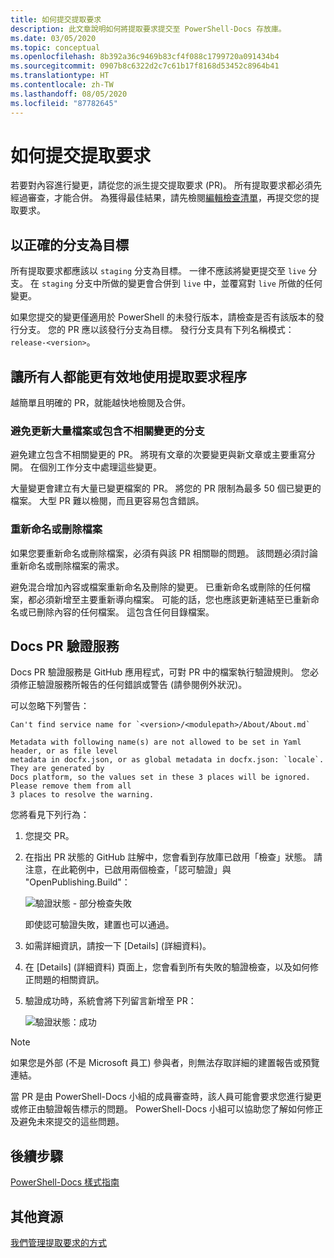 ```yaml
---
title: 如何提交提取要求
description: 此文章說明如何將提取要求提交至 PowerShell-Docs 存放庫。
ms.date: 03/05/2020
ms.topic: conceptual
ms.openlocfilehash: 8b392a36c9469b83cf4f088c1799720a091434b4
ms.sourcegitcommit: 0907b8c6322d2c7c61b17f8168d53452c8964b41
ms.translationtype: HT
ms.contentlocale: zh-TW
ms.lasthandoff: 08/05/2020
ms.locfileid: "87782645"
---
```

# <a name="how-to-submit-pull-requests"></a>如何提交提取要求

若要對內容進行變更，請從您的派生提交提取要求 (PR)。 所有提取要求都必須先經過審查，才能合併。 為獲得最佳結果，請先檢閱[編輯檢查清單](editorial-checklist.md)，再提交您的提取要求。

## <a name="target-the-correct-branch"></a>以正確的分支為目標

所有提取要求都應該以 `staging` 分支為目標。 一律不應該將變更提交至 `live` 分支。 在 `staging` 分支中所做的變更會合併到 `live` 中，並覆寫對 `live` 所做的任何變更。

如果您提交的變更僅適用於 PowerShell 的未發行版本，請檢查是否有該版本的發行分支。 您的 PR 應以該發行分支為目標。 發行分支具有下列名稱模式：`release-<version>`。

## <a name="make-the-pull-request-process-work-better-for-everyone"></a>讓所有人都能更有效地使用提取要求程序

越簡單且明確的 PR，就能越快地檢閱及合併。

### <a name="avoid-branches-that-update-large-numbers-of-files-or-contain-unrelated-changes"></a>避免更新大量檔案或包含不相關變更的分支

避免建立包含不相關變更的 PR。 將現有文章的次要變更與新文章或主要重寫分開。 在個別工作分支中處理這些變更。

大量變更會建立有大量已變更檔案的 PR。 將您的 PR 限制為最多 50 個已變更的檔案。 大型 PR 難以檢閱，而且更容易包含錯誤。

### <a name="renaming-or-deleting-files"></a>重新命名或刪除檔案

如果您要重新命名或刪除檔案，必須有與該 PR 相關聯的問題。 該問題必須討論重新命名或刪除檔案的需求。

避免混合增加內容或檔案重新命名及刪除的變更。 已重新命名或刪除的任何檔案，都必須新增至主要重新導向檔案。 可能的話，您也應該更新連結至已重新命名或已刪除內容的任何檔案。 這包含任何目錄檔案。

## <a name="docs-pr-validation-service"></a>Docs PR 驗證服務

Docs PR 驗證服務是 GitHub 應用程式，可對 PR 中的檔案執行驗證規則。 您必須修正驗證服務所報告的任何錯誤或警告 (請參閱例外狀況)。

可以忽略下列警告：

```
Can't find service name for `<version>/<modulepath>/About/About.md`
```

```
Metadata with following name(s) are not allowed to be set in Yaml header, or as file level
metadata in docfx.json, or as global metadata in docfx.json: `locale`. They are generated by
Docs platform, so the values set in these 3 places will be ignored. Please remove them from all
3 places to resolve the warning.
```

您將看見下列行為：

1. 您提交 PR。
1. 在指出 PR 狀態的 GitHub 註解中，您會看到存放庫已啟用「檢查」狀態。 請注意，在此範例中，已啟用兩個檢查，「認可驗證」與 "OpenPublishing.Build"：

   ![驗證狀態 - 部分檢查失敗](media/pull-requests/validation-failed.png)

   即使認可驗證失敗，建置也可以通過。

1. 如需詳細資訊，請按一下 [Details]  \(詳細資料\)。
1. 在 [Details] \(詳細資料\) 頁面上，您會看到所有失敗的驗證檢查，以及如何修正問題的相關資訊。
1. 驗證成功時，系統會將下列留言新增至 PR：

   ![驗證狀態：成功](media/pull-requests/build-validation.png)

> [!NOTE]
> 如果您是外部 (不是 Microsoft 員工) 參與者，則無法存取詳細的建置報告或預覽連結。

當 PR 是由 PowerShell-Docs 小組的成員審查時，該人員可能會要求您進行變更或修正由驗證報告標示的問題。 PowerShell-Docs 小組可以協助您了解如何修正及避免未來提交的這些問題。

## <a name="next-steps"></a>後續步驟

[PowerShell-Docs 樣式指南](powershell-style-guide.md)

## <a name="additional-resources"></a>其他資源

[我們管理提取要求的方式](managing-pull-requests.md)
